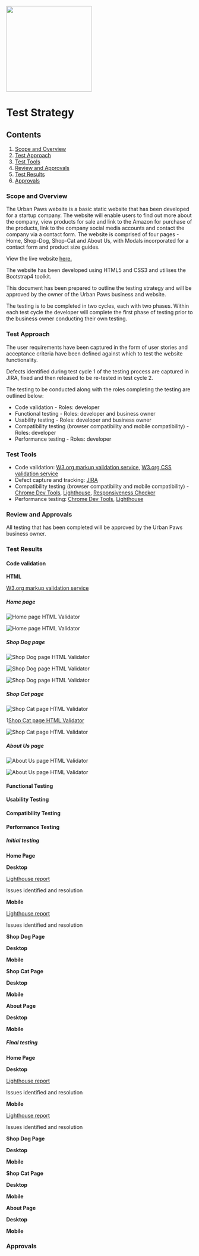 [<img src="assets/images/urban-paws-transparent.png" width="230">](https://matty-el.github.io/urban-paws/)

# Test Strategy

## Contents

1.  [Scope and Overview](#scope-and-overview)
2.  [Test Approach](#test-approach)
3.  [Test Tools](#test-tools)
4.  [Review and Approvals](#review-and-approvals)
5.  [Test Results](#test-results)
6.  [Approvals](#approvals)

### Scope and Overview

The Urban Paws website is a basic static website that has been developed for a startup company. The website will enable users to find out more about the company, view products for sale and link to the Amazon for purchase of the products, link to the company social media accounts and contact the company via a contact form. The website is comprised of four pages - Home, Shop-Dog, Shop-Cat and About Us, with Modals incorporated for a contact form and product size guides.

View the live website [here.](https://matty-el.github.io/urban-paws/)

The website has been developed using HTML5 and CSS3 and utilises the Bootstrap4 toolkit.

This document has been prepared to outline the testing strategy and will be approved by the owner of the Urban Paws business and website.

The testing is to be completed in two cycles, each with two phases. Within each test cycle the developer will complete the first phase of testing prior to the business owner conducting their own testing.

### Test Approach

The user requirements have been captured in the form of user stories and acceptance criteria have been defined against which to test the website functionality.

Defects identified during test cycle 1 of the testing process are captured in JIRA, fixed and then released to be re-tested in test cycle 2.

The testing to be conducted along with the roles completing the testing are outlined below:

<!-- maybe include why each testing category has been included -->

- Code validation - Roles: developer
- Functional testing - Roles: developer and business owner
- Usability testing - Roles: developer and business owner
- Compatibility testing (browser compatibility and mobile compatibility) - Roles: developer
- Performance testing - Roles: developer

### Test Tools

- Code validation: [W3.org markup validation service](https://validator.w3.org/), [W3.org CSS validation service](https://jigsaw.w3.org/css-validator/)
- Defect capture and tracking: [JIRA](https:)
- Compatibility testing (browser compatibility and mobile compatibility) - [Chrome Dev Tools](https:), [Lighthouse](https:), [Responsiveness Checker](https:)
- Performance testing: [Chrome Dev Tools](https:), [Lighthouse](https:)

### Review and Approvals

All testing that has been completed will be approved by the Urban Paws business owner.

### Test Results

#### Code validation

**HTML**

[W3.org markup validation service](https://validator.w3.org/)

##### Home page

![Home page HTML Validator](readme-files/HTML_Validation_Home_Test_Cycle_1_1.png)

![Home page HTML Validator](readme-files/HTML_Validation_Home_Test_Cycle_1_2.png)

##### Shop Dog page

![Shop Dog page HTML Validator](readme-files/HTML_Validation_Shop_Dog_Test_Cycle_1_1.png)

![Shop Dog page HTML Validator](readme-files/HTML_Validation_Shop_Dog_Test_Cycle_1_2.png)

![Shop Dog page HTML Validator](readme-files/HTML_Validation_Shop_Dog_Test_Cycle_1_3.png)

##### Shop Cat page

![Shop Cat page HTML Validator](readme-files/HTML_Validation_Shop_Cat_Test_Cycle_1_1.png)

1[Shop Cat page HTML Validator](readme-files/HTML_Validation_Shop_Cat_Test_Cycle_1_2.png)

![Shop Cat page HTML Validator](readme-files/HTML_Validation_Shop_Cat_Test_Cycle_1_3.png)

##### About Us page

![About Us page HTML Validator](readme-files/HTML_Validation_About_Test_Cycle_1_1.png)

![About Us page HTML Validator](readme-files/HTML_Validation_About_Test_Cycle_1_2.png)


#### Functional Testing

#### Usability Testing

#### Compatibility Testing

#### Performance Testing

##### Initial testing

**Home Page**

**Desktop**

[Lighthouse report](https://matty-el.github.io/urban-paws/)

Issues identified and resolution

**Mobile**

[Lighthouse report](https://matty-el.github.io/urban-paws/)

Issues identified and resolution

**Shop Dog Page**

**Desktop**

**Mobile**

**Shop Cat Page**

**Desktop**

**Mobile**

**About Page**

**Desktop**

**Mobile**

##### Final testing

**Home Page**

**Desktop**

[Lighthouse report](https://matty-el.github.io/urban-paws/)

Issues identified and resolution

**Mobile**

[Lighthouse report](https://matty-el.github.io/urban-paws/)

Issues identified and resolution

**Shop Dog Page**

**Desktop**

**Mobile**

**Shop Cat Page**

**Desktop**

**Mobile**

**About Page**

**Desktop**

**Mobile**

### Approvals
